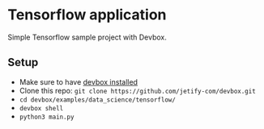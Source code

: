 # Tensorflow application

Simple Tensorflow sample project with Devbox.

## Setup

-   Make sure to have [devbox installed](https://www.jetify.com/devbox/docs/quickstart/#install-devbox)
-   Clone this repo: `git clone https://github.com/jetify-com/devbox.git`
-   `cd devbox/examples/data_science/tensorflow/`
-   `devbox shell`
-   `python3 main.py`
